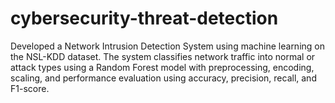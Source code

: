 # cybersecurity-threat-detection
Developed a Network Intrusion Detection System using machine learning on the NSL-KDD dataset. The system classifies network traffic into normal or attack types using a Random Forest model with preprocessing, encoding, scaling, and performance evaluation using accuracy, precision, recall, and F1-score.
